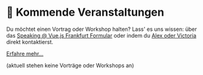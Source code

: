 # :dancer: Kommende Veranstaltungen

Du möchtet einen Vortrag oder Workshop halten? Lass' es uns wissen: über das [Speaking @ Vue.js Frankfurt Formular](./speaking.md) oder indem du [Alex oder Victoria](../about/team.md) direkt kontaktierst.

[Erfahre mehr...](https://www.meetup.com/de-DE/vuejsfrankfurt/events/262091384/)

(aktuell stehen keine Vorträge oder Workshops an)
